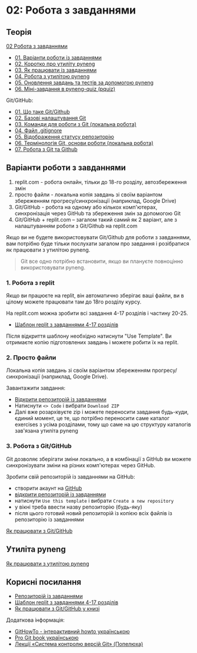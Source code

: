 # 02: Робота з завданнями

## Теорія

[02 Робота з завданнями](https://youtube.com/playlist?list=PLlwMBlO5_y3QAUs4YSkFwBH-8D_HsBVX_)

* [01. Варіанти роботи із завданнями](https://youtu.be/zcsWejckY-c)
* [02. Коротко про утиліту pyneng](https://youtu.be/KtRXkAEKez8)
* [03. Як працювати із завданнями](https://youtu.be/f-EhRUVWw80)
* [04. Робота з утилітою pyneng](https://youtu.be/rBKvOWC3SYs)
* [05. Оновлення завдань та тестів за допомогою pyneng](https://youtu.be/qwhlUPLtE60)
* [06. Міні-завдання в pyneng-quiz (pquiz)](https://youtu.be/LBI2I5fMrAQ)


Git/GitHub:

* [01. Що таке Git/Github](https://youtu.be/OP-vE5wrrzc)
* [02. Базові налаштування Git](https://youtu.be/-sj55zVhoRU)
* [03. Команди для роботи з Git (локальна робота)](https://youtu.be/VNz6dJ6MoN4)
* [04. Файл .gitignore](https://youtu.be/Euf6Lj0285s)
* [05. Відображення статусу репозиторію](https://youtu.be/gthM2msyFVQ)
* [06. Термінологія Git, основи роботи (локальна робота)](https://youtu.be/QLJ47azp668)
* [07. Робота з Git та Github](https://youtu.be/2rcoYs3UZDA)


## Варіанти роботи з завданнями

1. replit.com - робота онлайн, тільки до 18-го розділу, автозбереження змін
2. просто файли - локальна копія завдань зі своїм варіантом збереженням прогресу/синхронізації (наприклад, Google Drive)
3. Git/GitHub - робота на одному або кількох комп'ютерах, синхронізація через GitHub та збереження змін за допомогою Git
4. Git/GitHub + replit.com – загалом такий самий як 2 варіант, але з налаштуванням роботи з Git/Github на replit.com

Якщо ви не будете використовувати Git/Github для роботи з завданнями, вам
потрібно буде тільки послухати загалом про завдання і розібратися як працювати
з утилітою pyneng.

> Git все одно потрібно встановити, якщо ви плануєте повноцінно використовувати pyneng.

### 1. Робота з replit

Якщо ви працюєте на replit, він автоматично зберігає ваші файли, ви в цілому
можете працювати там до 18го розділу курсу.

На replit.com можна зробити всі завдання 4-17 розділів і частину 20-25.

* [Шаблон replit з завданнями 4-17 розділів](https://replit.com/@pyneng/pynenguk-tasks-4-17?v=1)

Після відкриття шаблону необхідно натиснути "Use Template".
Ви отримаєте копію підготовлених завдань і можете робити їх на replit.

### 2. Просто файли

Локальна копія завдань зі своїм варіантом збереженням прогресу/синхронізації (наприклад, Google Drive).

Завантажити завдання:

* [Відкрити репозиторій із завданнями](https://github.com/natenka/pynenguk-tasks)
* Натиснути `<> Code` і вибрати `Download ZIP`
* Далі вже розархівуєте zip і можете переносити завдання будь-куди, єдиний
  момент, це те, що потрібно переносити саме каталог exercises з усіма
  розділами, тому що саме на цю структуру каталогів зав'язана утиліта pyneng

### 3. Робота з Git/GitHub

Git дозволяє зберігати зміни локально, а в комбінації з GitHub ви можете
синхронізувати зміни на різних комп'ютерах через GitHub.

Зробити свій репозиторій із завданнями на GitHub:

* створити акаунт на [GitHub](https://github.com/)
* [відкрити репозиторій із завданнями](https://github.com/natenka/pynenguk-tasks)
* натиснути `Use this template` і вибрати `Create a new repository`
* у вікні треба ввести назву репозиторію (будь-яку)
* після цього готовий новий репозиторій із копією всіх файлів із репозиторію із завданнями

[Як працювати з Git/GitHub](/book/02_git_github/)


## Утиліта pyneng

[Як працювати з утилітою pyneng](/tasks/pyneng/)


## Корисні посилання

* [Репозиторій із завданнями](https://github.com/natenka/pynenguk-tasks)
* [Шаблон replit з завданнями 4-17 розділів](https://replit.com/@pyneng/pynenguk-tasks-4-17?v=1)
* [Як працювати з Git/GitHub у книзі](https://pyneng.readthedocs.io/uk/latest/book/02_git_github/index.html)

Додаткова інформація:

* [GitHowTo - інтерактивний howto українською](https://githowto.com/uk)
* [Pro Git book українською](https://git-scm.com/book/uk/v2)
* [Лекції «Система контролю версій Git» (Попелюха)](https://youtube.com/playlist?list=PL9mn2EBC_SSyu6I4DQ9-r1vm_CX4jaPWf)

